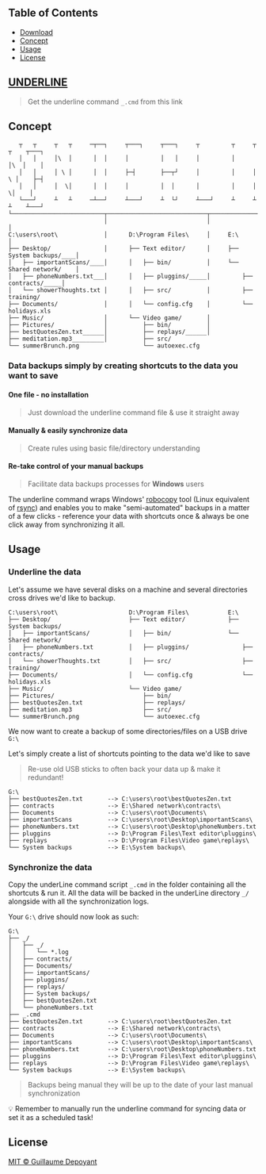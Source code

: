 ## Table of Contents
- [Download](#underline)
- [Concept](#concept)
- [Usage](#usage)
- [License](#license)

## [UNDERLINE](https://github.com/gdepoyant/underline/raw/main/_.cmd)
> Get the underline command `_.cmd` from this link

## Concept
```
   ┬   ┬     ┬   ┬     ─┬──┐     ┬───┐     ┬───┐     ┬         ┬     ┬   ┬    ┬───┐   
   │   │     │\  │      │  │     │         │   │     │         │     │\  │    │       
   │   │     │ \ │      │  │     ├─┤       ├──┬┘     │         │     │ \ │    ├─┤     
   │   │     │  \│      │  │     │         │  │      │         │     │  \│    │       
   └───┘     ┴   ┴     ─┴──┘     ┴───┘     ┴  └┘     ┴───┘     ┴     ┴   ┴    ┴───┘   
└──────────────────────────┬────────────────────────────┬────────────────────────────┐
                           │                            │                            │
C:\users\root\             │      D:\Program Files\     │     E:\                    │
├── Desktop/               │      ├── Text editor/      │     ├── System backups/____│
│   ├── importantScans/____│      │   ├── bin/          │     └── Shared network/    │
│   ├── phoneNumbers.txt___│      │   ├── pluggins/_____│         ├── contracts/_____│
│   └── showerThoughts.txt │      │   ├── src/          │         ├── training/       
├── Documents/             │      │   └── config.cfg    │         └── holidays.xls    
├── Music/                 │      └── Video game/       │                             
├── Pictures/              │          ├── bin/          │                             
├── bestQuotesZen.txt______│          ├── replays/______│                             
├── meditation.mp3_________│          ├── src/                                        
└── summerBrunch.png                  └── autoexec.cfg                                
```

### Data backups simply by creating shortcuts to the data you want to save

####  One file - no installation
> Just download the underline command file & use it straight away

####  Manually & easily synchronize data
> Create rules using basic file/directory understanding

####  Re-take control of your manual backups
> Facilitate data backups processes for **Windows** users

  The underline command wraps Windows' [robocopy](https://docs.microsoft.com/en-us/windows-server/administration/windows-commands/robocopy) tool (Linux equivalent of [rsync](https://linux.die.net/man/1/rsync)) and enables you to make "semi-automated" backups in a matter of a few clicks - reference your data with shortcuts once & always be one click away from synchronizing it all.

## Usage
### Underline the data
  Let's assume we have several disks on a machine and several directories cross drives we'd like to backup.

```
C:\users\root\                    D:\Program Files\           E:\
├── Desktop/                      ├── Text editor/            ├── System backups/
│   ├── importantScans/           │   ├── bin/                └── Shared network/
│   ├── phoneNumbers.txt          │   ├── pluggins/               ├── contracts/
│   └── showerThoughts.txt        │   ├── src/                    ├── training/
├── Documents/                    │   └── config.cfg              └── holidays.xls
├── Music/                        └── Video game/
├── Pictures/                         ├── bin/
├── bestQuotesZen.txt                 ├── replays/
├── meditation.mp3                    ├── src/
└── summerBrunch.png                  └── autoexec.cfg
```

We now want to create a backup of some directories/files on a USB drive `G:\`

Let's simply create a list of shortcuts pointing to the data we'd like to save

> Re-use old USB sticks to often back your data up & make it redundant!

```
G:\
├── bestQuotesZen.txt       --> C:\users\root\bestQuotesZen.txt
├── contracts               --> E:\Shared network\contracts\
├── Documents               --> C:\users\root\Documents\
├── importantScans          --> C:\users\root\Desktop\importantScans\
├── phoneNumbers.txt        --> C:\users\root\Desktop\phoneNumbers.txt
├── pluggins                --> D:\Program Files\Text editor\pluggins\
├── replays                 --> D:\Program Files\Video game\replays\
└── System backups          --> E:\System backups\
```

### Synchronize the data
Copy the underLine command script `_.cmd` in the folder containing all the shortcuts & run it. All the data will be backed in the underLine directory `_/` alongside with all the synchronization logs.

Your `G:\` drive should now look as such:

```
G:\
├── _/
│   ├── _/
│   │   └── *.log
│   ├── contracts/
│   ├── Documents/
│   ├── importantScans/
│   ├── pluggins/
│   ├── replays/
│   ├── System backups/
│   ├── bestQuotesZen.txt
│   └── phoneNumbers.txt
├── _.cmd
├── bestQuotesZen.txt       --> C:\users\root\bestQuotesZen.txt
├── contracts               --> E:\Shared network\contracts\
├── Documents               --> C:\users\root\Documents\
├── importantScans          --> C:\users\root\Desktop\importantScans\
├── phoneNumbers.txt        --> C:\users\root\Desktop\phoneNumbers.txt
├── pluggins                --> D:\Program Files\Text editor\pluggins\
├── replays                 --> D:\Program Files\Video game\replays\
└── System backups          --> E:\System backups\
```
> Backups being manual they will be up to the date of your last manual synchronization

:bulb: Remember to manually run the underline command for syncing data or set it as a scheduled task!

## License

[MIT © Guillaume Depoyant](LICENSE)

